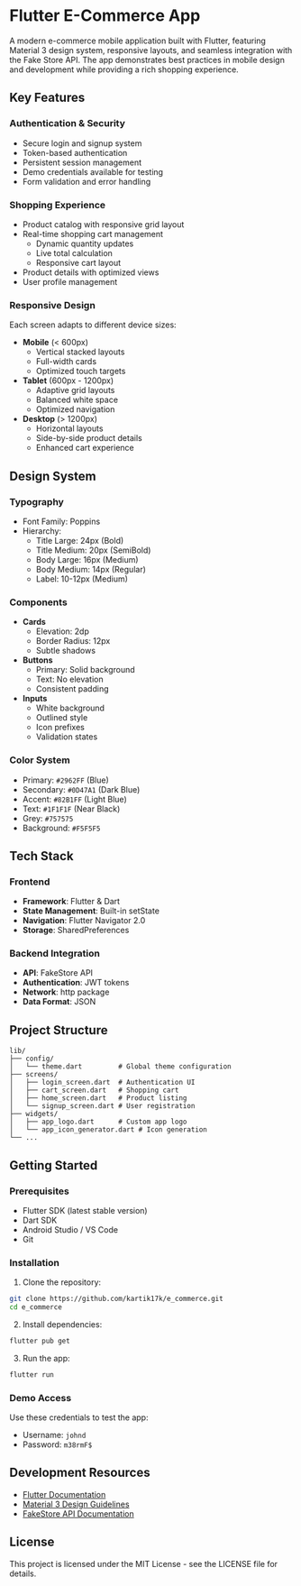 # Flutter E-Commerce App

A modern e-commerce mobile application built with Flutter, featuring Material 3 design system, responsive layouts, and seamless integration with the Fake Store API. The app demonstrates best practices in mobile design and development while providing a rich shopping experience.

## Key Features

### Authentication & Security
- Secure login and signup system
- Token-based authentication
- Persistent session management
- Demo credentials available for testing
- Form validation and error handling

### Shopping Experience
- Product catalog with responsive grid layout
- Real-time shopping cart management
  - Dynamic quantity updates
  - Live total calculation
  - Responsive cart layout
- Product details with optimized views
- User profile management

### Responsive Design
Each screen adapts to different device sizes:
- **Mobile** (< 600px)
  - Vertical stacked layouts
  - Full-width cards
  - Optimized touch targets
- **Tablet** (600px - 1200px)
  - Adaptive grid layouts
  - Balanced white space
  - Optimized navigation
- **Desktop** (> 1200px)
  - Horizontal layouts
  - Side-by-side product details
  - Enhanced cart experience

## Design System

### Typography
- Font Family: Poppins
- Hierarchy:
  - Title Large: 24px (Bold)
  - Title Medium: 20px (SemiBold)
  - Body Large: 16px (Medium)
  - Body Medium: 14px (Regular)
  - Label: 10-12px (Medium)

### Components
- **Cards**
  - Elevation: 2dp
  - Border Radius: 12px
  - Subtle shadows
- **Buttons**
  - Primary: Solid background
  - Text: No elevation
  - Consistent padding
- **Inputs**
  - White background
  - Outlined style
  - Icon prefixes
  - Validation states

### Color System
- Primary: `#2962FF` (Blue)
- Secondary: `#0D47A1` (Dark Blue)
- Accent: `#82B1FF` (Light Blue)
- Text: `#1F1F1F` (Near Black)
- Grey: `#757575`
- Background: `#F5F5F5`

## Tech Stack

### Frontend
- **Framework**: Flutter & Dart
- **State Management**: Built-in setState
- **Navigation**: Flutter Navigator 2.0
- **Storage**: SharedPreferences

### Backend Integration
- **API**: FakeStore API
- **Authentication**: JWT tokens
- **Network**: http package
- **Data Format**: JSON

## Project Structure
```
lib/
├── config/
│   └── theme.dart         # Global theme configuration
├── screens/
│   ├── login_screen.dart  # Authentication UI
│   ├── cart_screen.dart   # Shopping cart
│   ├── home_screen.dart   # Product listing
│   └── signup_screen.dart # User registration
├── widgets/
│   ├── app_logo.dart      # Custom app logo
│   └── app_icon_generator.dart # Icon generation
└── ...
```

## Getting Started

### Prerequisites
- Flutter SDK (latest stable version)
- Dart SDK
- Android Studio / VS Code
- Git

### Installation

1. Clone the repository:
```bash
git clone https://github.com/kartik17k/e_commerce.git
cd e_commerce
```

2. Install dependencies:
```bash
flutter pub get
```

3. Run the app:
```bash
flutter run
```

### Demo Access
Use these credentials to test the app:
- Username: `johnd`
- Password: `m38rmF$`

## Development Resources

- [Flutter Documentation](https://docs.flutter.dev/)
- [Material 3 Design Guidelines](https://m3.material.io/)
- [FakeStore API Documentation](https://fakestoreapi.com/docs)

## License

This project is licensed under the MIT License - see the LICENSE file for details.
